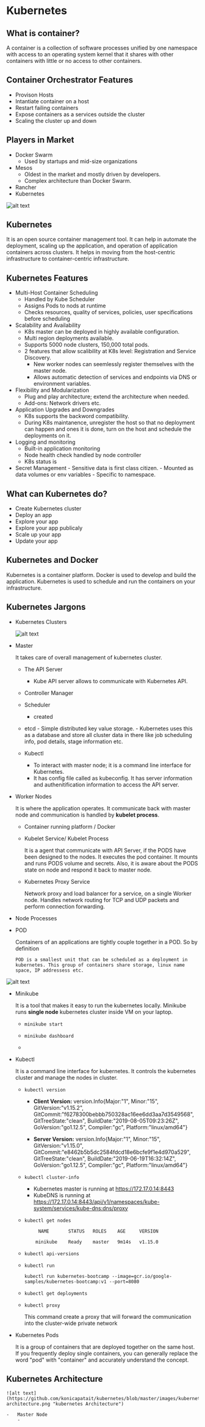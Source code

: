 # Kubernetes

## What is container?

A container is a collection of software processes unified by one namespace with access to an operating system kernel that it shares with other containers with little or no access to other containers.

## Container Orchestrator Features
-   Provison Hosts
-   Intantiate container on a host
-   Restart failing containers
-   Expose containers as a services outside the cluster
-   Scaling the cluster up and down

## Players in Market
-   Docker Swarm 
    -   Used by startups and mid-size organizations
-   Mesos
    -   Oldest in the market and mostly driven by developers.
    -   Complex architecture than Docker Swarm.
-   Rancher
-   Kubernetes

![alt text](https://github.com/konicapatait/kubernetes/blob/master/images/container-orchestration.png "Container Orchestration")

## Kubernetes

It is an open source container management tool. It can help in automate the deployment, scaling up the application, and operation of application containers across clusters. It helps in moving from the host-centric infrastructure to container-centric infrastructure.

## Kubernetes Features

-   Multi-Host Container Scheduling
    -   Handled by Kube Scheduler
    -   Assigns Pods to nods at runtime
    -   Checks resources, quality of services, policies, user specifications before scheduling
-   Scalability and Availability
    -   K8s master can be deployed in highly available configuration.
    -   Multi region deployments available.
    -   Supports 5000 node clusters, 150,000 total pods.
    -   2 features that allow scalibility at K8s level: Registration and Service Discovery.
        -   New worker nodes can seemlessly register themselves with the master node.
        -   Allows automatic detection of services and endpoints via DNS or environment variables. 
-   Flexibility and Modularization
    -   Plug and play architecture; extend the architecture when needed.
    -   Add-ons: Network drivers etc.
-   Application Upgrades and Downgrades
    -   K8s supports the backword compatibility.
    -   During K8s maintanence, unregister the host so that no deployment can happen and ones it is done, turn on the host and schedule the deployments on it.
-   Logging and monitoring
    -   Built-in application monitoring
    -   Node health check handled by node controller
    -   K8s status is 
-    Secret Management
    -   Sensitive data is first class citizen.
    -   Mounted as data volumes or env variables
    -   Specific to namespace.


## What can Kubernetes do?
-   Create Kubernetes cluster
-   Deploy an app
-   Explore your app
-   Explore your app publicaly
-   Scale up your app
-   Update your app

## Kubernetes and Docker

Kubernetes is a container platform. Docker is used to develop and build the application. Kubernetes is used to schedule and run the containers on your infrastructure.

## Kubernetes Jargons
-   Kubernetes Clusters

    ![alt text](https://github.com/konicapatait/kubernetes/blob/master/images/kubernetes-clusters.png "kubernetes Cluster")

-   Master

    It takes care of overall management of kubernetes cluster.

    -   The API Server
        -   Kube API server allows to communicate with Kubernetes API.
    -   Controller Manager
    -   Scheduler
        -    created
    
     -   etcd
        -   Simple distributed key value storage.
        -   Kubernetes uses this as a database and store all cluster data in there like job scheduling info, pod details, stage information etc.
    -   Kubectl
        -   To interact with master node; it is a command line interface for Kubernetes.
        -   It has config file called as kubeconfig. It has server information and authenitification information to access the API server.

-   Worker Nodes

    It is where the application operates. It communicate back with master node and communication is handled by **kubelet process**. 

    -   Container running platform / Docker

    -   Kubelet Service/ Kubelet Process

        It is a agent that communicate with API Server, if the PODS have been designed to the nodes.
        It executes the pod container. It mounts and runs PODS volume and secrets. Also, it is aware about the PODS state on node and respond it back to master node.
    -   Kubernetes Proxy Service

        Network proxy and load balancer for a service, on a single Worker node.
        Handles network routing for TCP and UDP packets and perform connection forwarding.

-   Node Processes

-   POD

    Containers of an applications are tightly couple together in a POD. So by definition

        POD is a smallest unit that can be scheduled as a deployment in kubernetes. This group of containers share storage, linux name space, IP addressess etc.

![alt text](https://github.com/konicapatait/kubernetes/blob/master/images/kubernetes-arch.png "kubernetes Components")

-   Minikube

    It is a tool that makes it easy to run the kubernetes locally. Minikube runs **single node** kubernetes cluster inside VM on your laptop.

    -   `minikube start`

    -   `minikube dashboard`

    -   

-   Kubectl

    It is a command line interface for kubernetes. It controls the kubernetes cluster and manage the nodes in cluster.

    -   `kubectl version`

        -   <b>Client Version:</b> version.Info{Major:"1", Minor:"15", GitVersion:"v1.15.2", GitCommit:"f6278300bebbb750328ac16ee6dd3aa7d3549568", GitTreeState:"clean", BuildDate:"2019-08-05T09:23:26Z", GoVersion:"go1.12.5", Compiler:"gc", Platform:"linux/amd64"}

        -   <b>Server Version:</b> version.Info{Major:"1", Minor:"15", GitVersion:"v1.15.0", GitCommit:"e8462b5b5dc2584fdcd18e6bcfe9f1e4d970a529", GitTreeState:"clean", BuildDate:"2019-06-19T16:32:14Z", GoVersion:"go1.12.5", Compiler:"gc", Platform:"linux/amd64"}

    -   `kubectl cluster-info`
    
        -   Kubernetes master is running at https://172.17.0.14:8443
        -   KubeDNS is running at https://172.17.0.14:8443/api/v1/namespaces/kube-system/services/kube-dns:dns/proxy

    -   `kubectl get nodes`

                 NAME       STATUS   ROLES    AGE     VERSION

                minikube    Ready    master   9m14s   v1.15.0 
    
    -   `kubectl api-versions`

    -   `kubectl run`
    
            kubectl run kubernetes-bootcamp --image=gcr.io/google-samples/kubernetes-bootcamp:v1 --port=8080

    -   `kubectl get deployments`

    -   `kubectl proxy`

        This command create a proxy that will forward the communication into the cluster-wide private network

-   Kubernetes Pods

    It is a group of containers that are deployed together on the same host. If you frequently deploy single containers, you can generally replace the word "pod" with "container" and accurately understand the concept.


## Kubernetes Architecture
    ![alt text](https://github.com/konicapatait/kubernetes/blob/master/images/kubernetes-architecture.png "kubernetes Architecture")

    -   Master Node
        - 